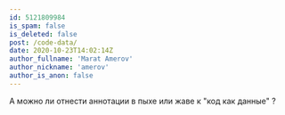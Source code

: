 ```yaml
---
id: 5121809984
is_spam: false
is_deleted: false
post: /code-data/
date: 2020-10-23T14:02:14Z
author_fullname: 'Marat Amerov'
author_nickname: 'amerov'
author_is_anon: false
---
```


<p>А можно ли отнести аннотации в пыхе или жаве к "код как данные" ?</p>
